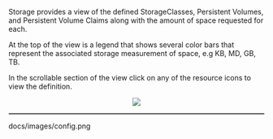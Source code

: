 
Storage provides a view of the defined StorageClasses, Persistent Volumes, and Persistent Volume Claims along with the amount of space requested for each.  

At the top of the view is a legend that shows several color bars that represent the associated storage measurement
of space, e.g KB, MD, GB, TB.

In the scrollable section of the view click on any of the resource icons to view the definition.


<p align="center">
  <img style="float: center;" src="https://raw.githubusercontent.com/k8svisual/vpk-docs/master/docs/images/tab_storage.png">
</p>


<hr style="border:1px solid #aaaaaa">

docs/images/config.png